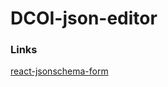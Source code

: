 # DCOI-json-editor

### Links
[react-jsonschema-form](https://github.com/mozilla-services/react-jsonschema-form)